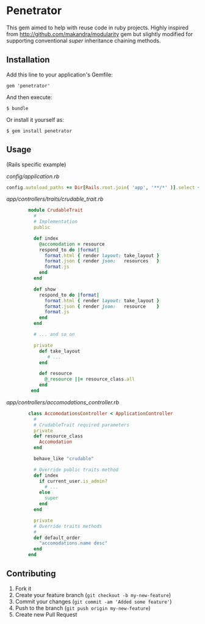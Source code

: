 # Penetrator

This gem aimed to help with reuse code in ruby projects.
Highly inspired from http://github.com/makandra/modularity gem but slightly modified for supporting
conventional *super* inheritance chaining methods.


## Installation

Add this line to your application's Gemfile:

    gem 'penetrator'

And then execute:

    $ bundle

Or install it yourself as:

    $ gem install penetrator

## Usage
(Rails specific example)

*config/application.rb*
```ruby
config.autoload_paths += Dir[Rails.root.join( 'app', '**/*' )].select { |fn| File.directory?(fn) }
```

*app/controllers/traits/crudable_trait.rb*
```ruby
        module CrudableTrait
          #
          # Implementation
          public

          def index
            @accomodation = resource
            respond_to do |format|
              format.html { render layout: take_layout }
              format.json { render json:   resources   }
              format.js
            end
          end

          def show
            respond_to do |format|
              format.html { render layout: take_layout }
              format.json { render json:   resource    }
              format.js
            end
          end

          # ... and so on

          private
            def take_layout
               # ...
            end

            def resource
              @_resource ||= resource_class.all
            end
         end
```

*app/controllers/accomodations_controller.rb*
```ruby
        class AccomodationsController < ApplicationController
          #
          # CrudableTrait required parameters
          private
          def resource_class
            Accomodation
          end

          behave_like "crudable"

          # Override public traits method
          def index
            if current_user.is_admin?
              # ...
            else
              super
            end
          end

          private
          # Override traits methods
          #
          def default_order
            "accomodations.name desc"
          end
        end
```



## Contributing

1. Fork it
2. Create your feature branch (`git checkout -b my-new-feature`)
3. Commit your changes (`git commit -am 'Added some feature'`)
4. Push to the branch (`git push origin my-new-feature`)
5. Create new Pull Request
